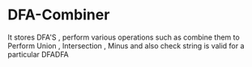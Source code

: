 # DFA-Combiner
It stores DFA'S , perform various operations such as combine them to Perform Union , Intersection , Minus and also check string is valid for  a particular DFADFA 
